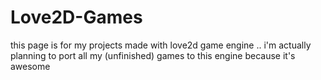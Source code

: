 # Love2D-Games

this page is for my projects made with love2d game engine .. i'm actually planning to port all my (unfinished) games to this engine because it's awesome
